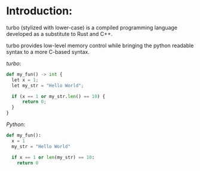 # Introduction:
turbo (stylized with lower-case) is a compiled programming language developed as a substitute to Rust and C++.

turbo provides low-level memory control while bringing the python readable syntax to a more C-based syntax.

_turbo_:
```python
def my_fun() -> int {
  let x = 1;
  let my_str = "Hello World";

  if (x == 1 or my_str.len() == 10) {
      return 0;
  }
}
```

_Python_:
```python
def my_fun():
  x = 1
  my_str = "Hello World"

  if x == 1 or len(my_str) == 10:
    return 0
```

